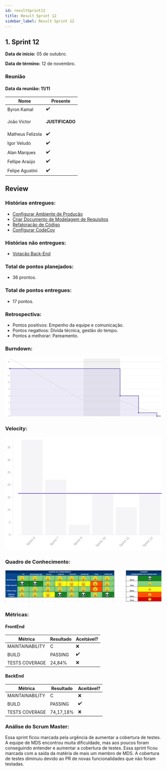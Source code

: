 ```yaml
---
id: resultSprint12
title: Result Sprint 12
sidebar_label: Result Sprint 12
---
```


## 1. Sprint 12


**Data de início:** 05 de outubro.

**Data de término:** 12 de novembro.

### Reunião
#### Data da reunião: 11/11

|Nome|Presente|
|----|----|
|Byron Kamal|:heavy_check_mark:|
|João Victor|<p><strong>JUSTIFICADO</strong></p>|
|Matheus Felizola|:heavy_check_mark:|
|Igor Veludo|:heavy_check_mark:|
|Alan Marques|:heavy_check_mark:|
|Fellipe Araújo|:heavy_check_mark:|
|Felipe Agustini|:heavy_check_mark:|


## Review
### Histórias entregues:
- [Configurar Ambiente de Produção](https://github.com/fga-eps-mds/2019.2-Gymnasteg-Wiki/issues/84)
- [Criar Documento de Modelagem de Requisitos](https://github.com/fga-eps-mds/2019.2-Gymnasteg-Wiki/issues/62)
- [Refatoração de Código](https://github.com/fga-eps-mds/2019.2-Gymnasteg-Wiki/issues/117)
- [Configurar CodeCov](https://github.com/fga-eps-mds/2019.2-Gymnasteg-Wiki/issues/123)

### Histórias não entregues:
- [Votação Back-End](https://github.com/fga-eps-mds/2019.2-Gymnasteg-Wiki/issues/53)

### Total de pontos planejados:
- 36 prontos.

### Total de pontos entregues:
- 17 pontos.

### Retrospectiva:
- Pontos positivos: Empenho da equipe e comunicação.
- Pontos negativos: Dívida técnica, gestão do tempo.
- Pontos a melhorar: Pareamento.

### Burndown:
![Burndown](./assets/burndown/burndown_sprint12.png)

### Velocity:
![Velocity](./assets/velocity/velocity_sprint12.png)

### Quadro de Conhecimento:
![Quadro de Conhecimento](./assets/quadro_conhecimento/quadro_conhecimento_sprint12.png)

### Métricas:
#### FrontEnd
|Métrica|Resultado|Aceitável?|
|----|----|----|
|MAINTAINABILITY|C|:x:|
|BUILD|PASSING|:heavy_check_mark:|
|TESTS COVERAGE|24,84%|:x:|

#### BackEnd
|Métrica|Resultado|Aceitável?|
|----|----|----|
|MAINTAINABILITY|C|:x:|
|BUILD|PASSING|:heavy_check_mark:|
|TESTS COVERAGE|74,17,18%|:x:|

### Análise do Scrum Master:
Essa sprint ficou marcada pela urgência de aumentar a cobertura de testes. A equipe de MDS encontrou muita dificuldade, mas aos poucos foram conseguindo entender e aumentar a cobertura de testes. Essa sprint ficou marcada com a saída da matéria de mais um membro de MDS. A cobertura de testes diminuiu devido ao PR de novas funcionalidades que não foram testadas.
